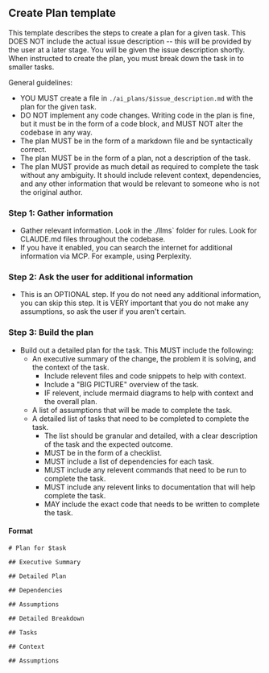 ## Create Plan template
This template describes the steps to create a plan for a given task. This DOES NOT include the actual issue description -- this will be provided by the user at a later stage. You will be given the issue description shortly. When instructed to create the plan, you must break down the task in to smaller tasks.

General guidelines:
- YOU MUST create a file in `./ai_plans/$issue_description.md` with the plan for the given task.
- DO NOT implement any code changes. Writing code in the plan is fine, but it must be in the form of a code block, and MUST NOT alter the codebase in any way.
- The plan MUST be in the form of a markdown file and be syntactically correct.
- The plan MUST be in the form of a plan, not a description of the task.
- The plan MUST provide as much detail as required to complete the task without any ambiguity. It should include relevent context, dependencies, and any other information that would be relevant to someone who is not the original author.

### Step 1: Gather information
- Gather relevant information. Look in the ./llms` folder for rules. Look for CLAUDE.md files throughout the codebase. 
- If you have it enabled, you can search the internet for additional information via MCP. For example, using Perplexity.

### Step 2: Ask the user for additional information
- This is an OPTIONAL step. If you do not need any additional information, you can skip this step. It is VERY important that you do not make any assumptions, so ask the user if you aren't certain. 

### Step 3: Build the plan
- Build out a detailed plan for the task. This MUST include the following:
  - An executive summary of the change, the problem it is solving, and the context of the task.
    - Include relevent files and code snippets to help with context.
    - Include a "BIG PICTURE" overview of the task.
    - IF relevent, include mermaid diagrams to help with context and the overall plan.
  - A list of assumptions that will be made to complete the task.
  - A detailed list of tasks that need to be completed to complete the task. 
    - The list should be granular and detailed, with a clear description of the task and the expected outcome.
    - MUST be in the form of a checklist.
    - MUST include a list of dependencies for each task.
    - MUST include any relevent commands that need to be run to complete the task.
    - MUST include any relevent links to documentation that will help complete the task.
    - MAY include the exact code that needs to be written to complete the task.

#### Format
````
# Plan for $task

## Executive Summary

## Detailed Plan

## Dependencies

## Assumptions

## Detailed Breakdown

## Tasks

## Context

## Assumptions

````

